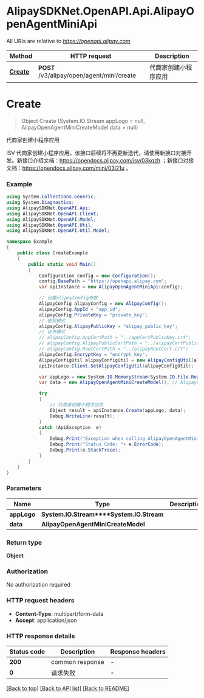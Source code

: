 # AlipaySDKNet.OpenAPI.Api.AlipayOpenAgentMiniApi

All URIs are relative to *https://openapi.alipay.com*

Method | HTTP request | Description
------------- | ------------- | -------------
[**Create**](AlipayOpenAgentMiniApi.md#create) | **POST** /v3/alipay/open/agent/mini/create | 代商家创建小程序应用


<a name="create"></a>
# **Create**
> Object Create (System.IO.Stream appLogo = null, AlipayOpenAgentMiniCreateModel data = null)

代商家创建小程序应用

ISV 代商家创建小程序应用。该接口后续将不再更新迭代，请使用新接口对接开发。新接口介绍文档：https://opendocs.alipay.com/isv/03kqzh ；新接口对接文档：https://opendocs.alipay.com/mini/03l21u 。

### Example
```csharp
using System.Collections.Generic;
using System.Diagnostics;
using AlipaySDKNet.OpenAPI.Api;
using AlipaySDKNet.OpenAPI.Client;
using AlipaySDKNet.OpenAPI.Model;
using AlipaySDKNet.OpenAPI.Util;
using AlipaySDKNet.OpenAPI.Util.Model;

namespace Example
{
    public class CreateExample
    {
        public static void Main()
        {
            Configuration config = new Configuration();
            config.BasePath = "https://openapi.alipay.com";
            var apiInstance = new AlipayOpenAgentMiniApi(config);

            // 设置alipayConfig参数
            AlipayConfig alipayConfig = new AlipayConfig();
            alipayConfig.AppId = "app_id";
            alipayConfig.PrivateKey = "private_key";
            // 密钥模式
            alipayConfig.AlipayPublicKey = "alipay_public_key";
            // 证书模式
            // alipayConfig.AppCertPath = "../appCertPublicKey.crt";
            // alipayConfig.AlipayPublicCertPath = "../alipayCertPublicKey_RSA2.crt";
            // alipayConfig.RootCertPath = "../alipayRootCert.crt";
            alipayConfig.EncryptKey = "encrypt_key";
            AlipayConfigUtil alipayConfigUtil = new AlipayConfigUtil(alipayConfig);
            apiInstance.Client.SetAlipayConfigUtil(alipayConfigUtil);

            var appLogo = new System.IO.MemoryStream(System.IO.File.ReadAllBytes("/path/to/file.txt"));  // System.IO.Stream |  (optional) 
            var data = new AlipayOpenAgentMiniCreateModel(); // AlipayOpenAgentMiniCreateModel |  (optional) 

            try
            {
                // 代商家创建小程序应用
                Object result = apiInstance.Create(appLogo, data);
                Debug.WriteLine(result);
            }
            catch (ApiException  e)
            {
                Debug.Print("Exception when calling AlipayOpenAgentMiniApi.Create: " + e.Message );
                Debug.Print("Status Code: "+ e.ErrorCode);
                Debug.Print(e.StackTrace);
            }
        }
    }
}
```

### Parameters

Name | Type | Description  | Notes
------------- | ------------- | ------------- | -------------
 **appLogo** | **System.IO.Stream****System.IO.Stream**|  | [optional] 
 **data** | **AlipayOpenAgentMiniCreateModel**|  | [optional] 

### Return type

**Object**

### Authorization

No authorization required

### HTTP request headers

 - **Content-Type**: multipart/form-data
 - **Accept**: application/json


### HTTP response details
| Status code | Description | Response headers |
|-------------|-------------|------------------|
| **200** | common response |  -  |
| **0** | 请求失败 |  -  |

[[Back to top]](#) [[Back to API list]](../README.md#documentation-for-api-endpoints) [[Back to README]](../README.md)

